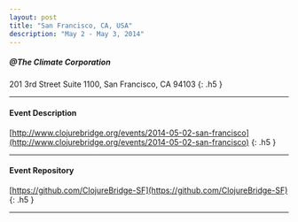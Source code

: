 ```yaml
---
layout: post
title: "San Francisco, CA, USA"
description: "May 2 - May 3, 2014"
---
```


##### @The Climate Corporation

201 3rd Street Suite 1100, San Francisco, CA 94103
{: .h5 }

---

#### Event Description

[http://www.clojurebridge.org/events/2014-05-02-san-francisco](http://www.clojurebridge.org/events/2014-05-02-san-francisco)
{: .h5 }

---

#### Event Repository

[https://github.com/ClojureBridge-SF](https://github.com/ClojureBridge-SF)
{: .h5 }

---